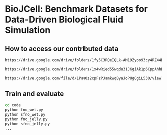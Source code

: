# BioJCell: Benchmark Datasets for Data-Driven Biological Fluid Simulation


## How to access our contributed data
```bash
https://drive.google.com/drive/folders/1fy5C3RQeIQLk-AM19Zyoo93cy4RZ44D1?usp=sharing (Wets and Tension sample data)
```


```bash
https://drive.google.com/drive/folders/1x4wRied55wqdu31JKgiAk1p6CppAhhDJ?usp=sharing (Wets and Tension sample data)
```

```bash
https://drive.google.com/file/d/1Pau0z2cpFzPJamkwqByaJoPUgCgiL53O/view?usp=drive_link (Jelly sample data)
```


## Train and evaluate
```bash
cd code
python fno_wet.py
python sfno_wet.py
python fno_jelly.py
python sfno_jelly.py
...
```
